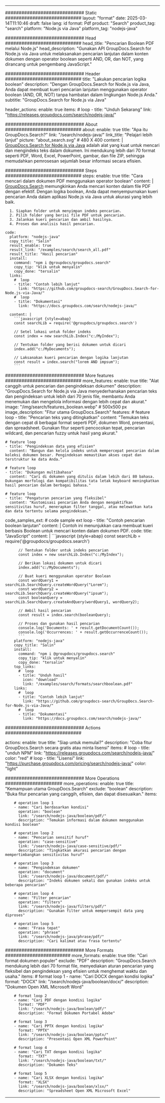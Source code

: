 
---
############################# Static ############################
layout: "format"
date:  2025-03-14T11:10:46
draft: false
lang: id
format: Pdf
product: "Search"
product_tag: "search"
platform: "Node.js via Java"
platform_tag: "nodejs-java"

############################# Head ############################
head_title: "Pencarian Boolean PDF melalui Node.js"
head_description: "Gunakan API GroupDocs.Search for Node.js via Java untuk melaksanakan pencarian lanjutan dalam konten dokumen dengan operator boolean seperti AND, OR, dan NOT, yang dirancang untuk pengembang JavaScript."

############################# Header ############################
title: "Lakukan pencarian logika boolean" 
description: "Dengan GroupDocs.Search for Node.js via Java, Anda dapat membuat kueri pencarian lanjutan menggunakan operator boolean (AND, OR, NOT) tanpa hambatan dalam lingkungan Node.js Anda."
subtitle: "GroupDocs.Search for Node.js via Java" 

header_actions:
  enable: true
  items:
    #  loop
    - title: "Unduh Sekarang"
      link: "https://releases.groupdocs.com/search/nodejs-java/"
      
############################# About ############################
about:
    enable: true
    title: "Apa itu GroupDocs.Search?"
    link: "/search/nodejs-java/"
    link_title: "Pelajari lebih lanjut"
    picture: "about_search.svg" # 480 X 400
    content: |
       [GroupDocs.Search for Node.js via Java](/search/nodejs-java/) adalah alat yang kuat untuk mencari dan mengindeks teks dalam dokumen. Ini mendukung lebih dari 70 format seperti PDF, Word, Excel, PowerPoint, gambar, dan file ZIP, sehingga memudahkan pemrosesan sejumlah besar informasi secara efisien.

############################# Steps ############################
steps:
    enable: true
    title: "Cara mencari dalam dokumen PDF menggunakan operator boolean"
    content: |
      [GroupDocs.Search](/search/nodejs-java/) memungkinkan Anda mencari konten dalam file PDF dengan efektif. Dengan logika boolean, Anda dapat menyempurnakan kueri pencarian Anda dalam aplikasi Node.js via Java untuk akurasi yang lebih baik.
      
      1. Siapkan folder untuk menyimpan indeks pencarian.
      2. Pilih folder yang berisi file PDF untuk pencarian.
      3. Jalankan kueri pencarian dan ambil hasilnya.
      4. Proses dan analisis hasil pencarian.
   
    code:
      platform: "nodejs-java"
      copy_title: "Salin"
      result_enable: true
      result_link: "/examples/search/search_all.pdf"
      result_title: "Hasil pencarian"
      install:
        command: "npm i @groupdocs/groupdocs.search"
        copy_tip: "klik untuk menyalin"
        copy_done: "tersalin"
      links:
        #  loop
        - title: "Contoh lebih lanjut"
          link: "https://github.com/groupdocs-search/GroupDocs.Search-for-Node.js-via-Java/"
        #  loop
        - title: "Dokumentasi"
          link: "https://docs.groupdocs.com/search/nodejs-java/"
          
      content: |
        ```javascript {style=abap}
        const searchLib = require('@groupdocs/groupdocs.search')

        // Setel lokasi untuk folder indeks
        const index = new searchLib.Index("c:/MyIndex");

        // Tentukan folder yang berisi dokumen untuk dicari
        index.add("c:/MyDocuments");

        // Laksanakan kueri pencarian dengan logika lanjutan
        const result = index.search("lorem AND impsum");
        ```            

############################# More features ############################
more_features:
  enable: true
  title: "Alat canggih untuk pencarian dan pengindeksan dokumen"
  description: "GroupDocs.Search for Node.js via Java menyederhanakan pencarian teks dan pengindeksan untuk lebih dari 70 jenis file, membantu Anda menemukan dan mengelola informasi dengan lebih cepat dan akurat."
  image: "/img/search/features_boolean.webp" # 500x500 px
  image_description: "Fitur utama GroupDocs.Search"
  features:
    # feature loop
    - title: "Pencarian teks yang ditingkatkan"
      content: "Temukan teks dengan cepat di berbagai format seperti PDF, dokumen Word, presentasi, dan spreadsheet. Gunakan fitur seperti pencocokan tepat, pencarian wildcard, dan pencarian fuzzy untuk hasil yang akurat."

    # feature loop
    - title: "Pengindeksan data yang efisien"
      content: "Bangun dan kelola indeks untuk mempercepat pencarian dalam koleksi dokumen besar. Pengindeksan memastikan akses cepat dan terstruktur ke data Anda."

    # feature loop
    - title: "Dukungan multibahasa"
      content: "Cari di dokumen yang ditulis dalam lebih dari 80 bahasa. Dukungan morfologi dan kompatibilitas tata letak keyboard meningkatkan hasil pencarian dalam berbagai bahasa."

    # feature loop
    - title: "Pengaturan pencarian yang fleksibel"
      content: "Kustomisasi pencarian Anda dengan mengaktifkan sensitivitas huruf, menerapkan filter tanggal, atau melewatkan kata dan data tertentu selama pengindeksan."
      
  code_samples_ext:
    # code sample ext loop
    - title: "Contoh pencarian boolean lanjutan"
      content: |
        Contoh ini menunjukkan cara membuat kueri berbasis Boolean untuk mencari konten dalam dokumen PDF.
      code:
        title: "JavaScript"
        content: |
          ```javascript {style=abap}
          const searchLib = require('@groupdocs/groupdocs.search')
          
          // Tentukan folder untuk indeks pencarian
          const index = new searchLib.Index("c:/MyIndex");
              
          // Berikan lokasi dokumen untuk dicari
          index.add("c:/MyDocuments");

          // Buat kueri menggunakan operator Boolean
          const wordQuery1 = searchLib.SearchQuery.createWordQuery("Lorem");
          const wordQuery2 = searchLib.SearchQuery.createWordQuery("ipsum");
          const booleanQuery = searchLib.SearchQuery.createAndQuery(wordQuery1, wordQuery2);

          // Ambil hasil pencarian
          const result = index.search(booleanQuery);
          
          // Proses dan gunakan hasil pencarian
          console.log('Documents: ' + result.getDocumentCount());
          console.log('Occurrences: ' + result.getOccurrenceCount());
          ```
        platform: "nodejs-java"
        copy_title: "Salin"
        install:
          command: "npm i @groupdocs/groupdocs.search"
          copy_tip: "klik untuk menyalin"
          copy_done: "tersalin"
        top_links:
          #  loop
          - title: "Unduh hasil"
            icon: "download"
            link: "/examples/search/formats/searchboolean.pdf"
        links:
          #  loop
          - title: "Contoh lebih lanjut"
            link: "https://github.com/groupdocs-search/GroupDocs.Search-for-Node.js-via-Java/"
          #  loop
          - title: "Dokumentasi"
            link: "https://docs.groupdocs.com/search/nodejs-java/"
            

            


############################# Actions ############################

actions:
  enable: true
  title: "Siap untuk memulai?"
  description: "Coba fitur GroupDocs.Search secara gratis atau minta lisensi"
  items:
    #  loop
    - title: "unduh NPM"
      link: "https://releases.groupdocs.com/search/nodejs-java/"
      color: "red"
        #  loop
    - title: "Lisensi"
      link: "https://purchase.groupdocs.com/pricing/search/nodejs-java/"
      color: "light"


############################# More Operations #####################
more_operations:
    enable: true
    title: "Kemampuan utama GroupDocs.Search"
    exclude: "boolean"
    description: "Buka fitur pencarian yang canggih, efisien, dan dapat disesuaikan."
    items: 
          
        # operation loop 1
        - name: "Cari berdasarkan kondisi"
          operation: "boolean"
          link: "/search/nodejs-java/boolean/pdf/"
          description: "Temukan informasi dalam dokumen menggunakan kondisi boolean"

        # operation loop 2
        - name: "Pencarian sensitif huruf"
          operation: "case-sensitive"
          link: "/search/nodejs-java/case-sensitive/pdf/"
          description: "Tingkatkan akurasi pencarian dengan mempertimbangkan sensitivitas huruf"

        # operation loop 3
        - name: "Pengindeksan dokumen"
          operation: "document"
          link: "/search/nodejs-java/document/pdf/"
          description: "Indeks dokumen sekali dan gunakan indeks untuk beberapa pencarian"

        # operation loop 4
        - name: "Filter pencarian"
          operation: "filters"
          link: "/search/nodejs-java/filters/pdf/"
          description: "Gunakan filter untuk mempersempit data yang diproses"

        # operation loop 5
        - name: "Frasa tepat"
          operation: "phrase"
          link: "/search/nodejs-java/phrase/pdf/"
          description: "Cari kalimat atau frasa tertentu"
          
        
          
############################# More Formats ########################
more_formats:
    enable: true
    title: "Cari format dokumen populer"
    exclude: "PDF"
    description: "GroupDocs.Search mendukung lebih dari 70 format file, menyediakan aturan pencarian yang fleksibel dan pengindeksan yang efisien untuk menghemat waktu dan usaha."
    items: 
        # format loop 1
        - name: "Cari DOCX dengan kondisi logika"
          format: "DOCX"
          link: "/search/nodejs-java/boolean/docx/"
          description: "Dokumen Open XML Microsoft Word"
          
        # format loop 2
        - name: "Cari PDF dengan kondisi logika"
          format: "PDF"
          link: "/search/nodejs-java/boolean/pdf/"
          description: "Format Dokumen Portabel Adobe"
          
        # format loop 3
        - name: "Cari PPTX dengan kondisi logika"
          format: "PPTX"
          link: "/search/nodejs-java/boolean/pptx/"
          description: "Presentasi Open XML PowerPoint"

        # format loop 4
        - name: "Cari TXT dengan kondisi logika"
          format: "TXT"
          link: "/search/nodejs-java/boolean/txt/"
          description: "Dokumen Teks"
          
        # format loop 5
        - name: "Cari XLSX dengan kondisi logika"
          format: "XLSX"
          link: "/search/nodejs-java/boolean/xlsx/"
          description: "Spreadsheet Open XML Microsoft Excel"
  

---